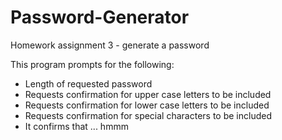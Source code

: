 # Password-Generator
Homework assignment 3 - generate a password

This program prompts for the following:
 - Length of requested password
 - Requests confirmation for upper case letters to be included
 - Requests confirmation for lower case letters to be included
 - Requests confirmation for special characters to be included
 - It confirms that ... hmmm
